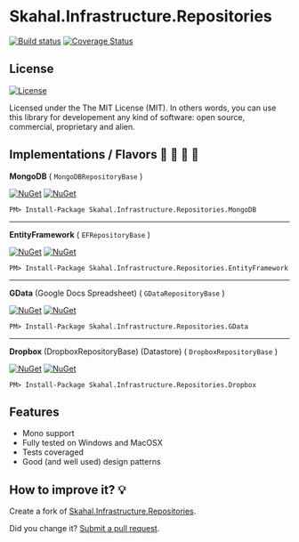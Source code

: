 # Skahal.Infrastructure.Repositories #

[![Build status](https://ci.appveyor.com/api/projects/status/iver76hwd2gdgh1u?svg=true)](https://ci.appveyor.com/project/eduardobursa/skahal-infrastructure-repositories)
[![Coverage Status](https://coveralls.io/repos/eduardobursa/Skahal.Infrastructure.Repositories/badge.svg?branch=master)](https://coveralls.io/r/eduardobursa/Skahal.Infrastructure.Repositories?branch=master)

## License ##

[![License](http://img.shields.io/:license-MIT-blue.svg)](https://raw.githubusercontent.com/eduardobursa/Skahal.Infrastructure.Repositories/master/LICENSE)

Licensed under the The MIT License (MIT).
In others words, you can use this library for developement any kind of software: open source, commercial, proprietary and alien.

## Implementations / Flavors :doughnut: :icecream: :ice_cream: :shaved_ice: 

**MongoDB** ( `MongoDBRepositoryBase` )

[![NuGet](https://img.shields.io/nuget/v/Skahal.Infrastructure.Repositories.MongoDB.svg)](https://www.nuget.org/packages/Skahal.Infrastructure.Repositories.MongoDB/)
[![NuGet](https://img.shields.io/nuget/dt/Skahal.Infrastructure.Repositories.MongoDB.svg)](https://www.nuget.org/packages/Skahal.Infrastructure.Repositories.MongoDB/)

```console
PM> Install-Package Skahal.Infrastructure.Repositories.MongoDB
```

----------

**EntityFramework** ( `EFRepositoryBase` )

[![NuGet](https://img.shields.io/nuget/v/Skahal.Infrastructure.Repositories.EntityFramework.svg)](https://www.nuget.org/packages/Skahal.Infrastructure.Repositories.EntityFramework/)
[![NuGet](https://img.shields.io/nuget/dt/Skahal.Infrastructure.Repositories.EntityFramework.svg)](https://www.nuget.org/packages/Skahal.Infrastructure.Repositories.EntityFramework/)

```console
PM> Install-Package Skahal.Infrastructure.Repositories.EntityFramework
```

----------

**GData** (Google Docs Spreadsheet) ( `GDataRepositoryBase` )

[![NuGet](https://img.shields.io/nuget/v/Skahal.Infrastructure.Repositories.GData.svg)](https://www.nuget.org/packages/Skahal.Infrastructure.Repositories.GData/)
[![NuGet](https://img.shields.io/nuget/dt/Skahal.Infrastructure.Repositories.GData.svg)](https://www.nuget.org/packages/Skahal.Infrastructure.Repositories.GData/)

```console
PM> Install-Package Skahal.Infrastructure.Repositories.GData
```

----------

**Dropbox** (DropboxRepositoryBase) (Datastore) ( `DropboxRepositoryBase` )

[![NuGet](https://img.shields.io/nuget/v/Skahal.Infrastructure.Repositories.Dropbox.svg)](https://www.nuget.org/packages/Skahal.Infrastructure.Repositories.Dropbox/)
[![NuGet](https://img.shields.io/nuget/dt/Skahal.Infrastructure.Repositories.Dropbox.svg)](https://www.nuget.org/packages/Skahal.Infrastructure.Repositories.Dropbox/)

```console
PM> Install-Package Skahal.Infrastructure.Repositories.Dropbox
```

## Features ##

- Mono support
- Fully tested on Windows and MacOSX
- Tests coveraged 
- Good (and well used) design patterns
 		
## How to improve it? :bulb:

Create a fork of [Skahal.Infrastructure.Repositories](https://github.com/skahal/Skahal.Infrastructure.Repositories/fork). 

Did you change it? [Submit a pull request](https://github.com/skahal/Skahal.Infrastructure.Repositories/pull/new/master).
